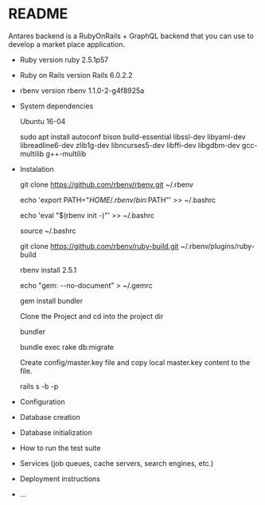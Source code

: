 # README

Antares backend is a RubyOnRails + GraphQL backend that you can use to develop a market place application.

* Ruby version
  ruby 2.5.1p57 
  
* Ruby on Rails version 
  Rails 6.0.2.2
  
* rbenv version
  rbenv 1.1.0-2-g4f8925a
  
* System dependencies

  Ubuntu 16-04
  
  sudo apt install autoconf bison build-essential libssl-dev libyaml-dev libreadline6-dev zlib1g-dev libncurses5-dev libffi-dev libgdbm-dev gcc-multilib g++-multilib 
  
* Instalation
 
  git clone https://github.com/rbenv/rbenv.git ~/.rbenv
  
  echo 'export PATH="$HOME/.rbenv/bin:$PATH"' >> ~/.bashrc
  
  echo 'eval "$(rbenv init -)"' >> ~/.bashrc
  
  source ~/.bashrc
  
  git clone https://github.com/rbenv/ruby-build.git ~/.rbenv/plugins/ruby-build
  
  rbenv install 2.5.1
  
  echo "gem: --no-document" > ~/.gemrc
  
  gem install bundler
  
  Clone the Project and cd into the project dir
  
  bundler
  
  bundle exec rake db:migrate
  
  Create config/master.key file and copy local master.key content to the file.
  
  rails s -b <localIP> -p <Port>
  
* Configuration

* Database creation

* Database initialization

* How to run the test suite

* Services (job queues, cache servers, search engines, etc.)

* Deployment instructions

* ...
